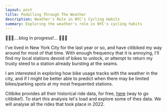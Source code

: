 ```yaml
---
layout: post
title: Pedalling Through The Weather
description: Weather's Role in NYC's Cycling Habits
summary: Exploring the weather's role in NYC's cycling habits
---
```


👷‍♂️🚧....blog in progress!... 🚧👷‍♂️

I've lived in New York City for the last year or so, and have citibiked my way around for most of that time. With enough frequency that it is annoying, I'll find my local stations devoid of bikes to unlock, or attempt to return my trusty steed to a station already bursting at the seams. 

I am interested in exploring how bike usage tracks with the weather in the city, and if I might be better able to predict when there may be limited bikes/parking spots at my most frequented stations.

Citibike provides all their historical ride data, for free, [here](https://citibikenyc.com/system-data) (way to go citibike!). To start this analysis let's load and explore some of thes data. We will analyse all the rides that took place in 2022.





